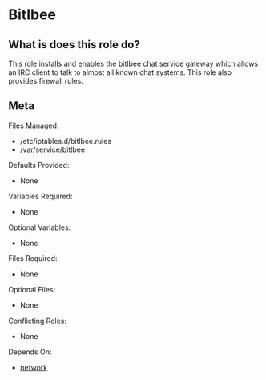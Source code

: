 Bitlbee
=======


What is does this role do?
--------------------------

This role installs and enables the bitlbee chat service gateway which
allows an IRC client to talk to almost all known chat systems.  This role also provides firewall rules.

Meta
----

Files Managed:
  * /etc/iptables.d/bitlbee.rules
  * /var/service/bitlbee

Defaults Provided:
  * None

Variables Required:
  * None

Optional Variables:
  * None

Files Required:
  * None

Optional Files:
  * None

Conflicting Roles:
  * None

Depends On:
  * [network](https://github.com/void-ansible-roles/network)
